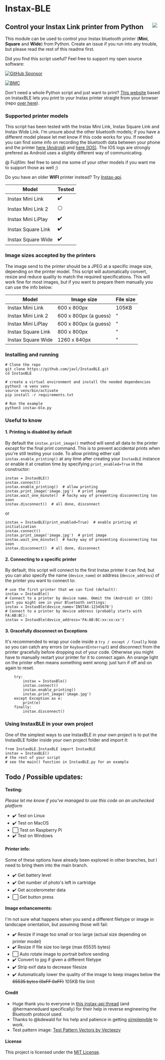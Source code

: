 # Instax-BLE

<img align="right" style="margin:10px" src="https://github.com/javl/Instax-Bluetooth/blob/main/instax-bluetooth.gif?raw=true">

## Control your Instax Link printer from Python

This module can be used to control your Instax bluetooth printer (**Mini**, **Square** and **Wide**) from Python. Create an issue if you run into any trouble, but please read the rest of this readme first.

Did you find this script useful? Feel free to support my open source software:

[![GitHub Sponsor](https://img.shields.io/github/sponsors/javl?label=Sponsor&logo=GitHub)](https://github.com/sponsors/javl)

[![BMC](https://www.buymeacoffee.com/assets/img/custom_images/white_img.png)](https://www.buymeacoffee.com/javl)


Don't need a whole Python script and just want to print? [This website](https://instax-link-web.vercel.app/) based on InstaxBLE lets you print to your Instax printer straight from your browser (repo [over here](https://github.com/linssenste/instax-link-web)).

### Supported printer models
This script has been tested with the Instax Mini Link, Instax Square Link and Instax Wide Link. I'm unsure about the other bluetooth models; if you have a different model please let met know if this code works for you. If needed you can find some info on recording the bluetooth data between your phone and the printer [here (Android)](https://github.com/javl/InstaxBLE/issues/4#issuecomment-1484123671) and [here (IOS)](https://github.com/jpwsutton/instax_api/issues/21#issuecomment-751651250). The IOS logs are strongly prefered as Android uses a slightly different way of communicating.

@ Fuijfilm: feel free to send me some of your other models if you want me to support those as well ;)

Do you have an older **WIFI** printer instead? Try [Instax-api](https://github.com/jpwsutton/instax_api).


| Model | Tested |
| --- | --- |
| Instax Mini Link | :heavy_check_mark: |
| Instax Mini Link 2 | :white_circle: |
| Instax Mini LiPlay | :heavy_check_mark: |
| Instax Square Link | :heavy_check_mark: |
| Instax Square Wide | :heavy_check_mark: |


### Image sizes accepted by the printers
The image send to the printer should be a JPEG at a specific image size, depending on the printer model. This script will automatically convert, resize and reduce quality to match the required specifications. This will work fine for most images, but if you want to prepare them manually you can use the info below:

| Model | Image size | File size |
| --- | --- | --- |
| Instax Mini Link | 600 x 800px | 105KB |
| Instax Mini Link 2 | 600 x 800px (a guess) | " |
| Instax Mini LiPlay | 600 x 800px (a guess) | " |
| Instax Square Link | 800 x 800px | " |
| Instax Square Wide | 1260 x 840px | " |

### Installing and running

    # Clone the repo
    git clone https://github.com/javl/InstaxBLE.git
    cd InstaxBLE

    # create a virtual environment and install the needed dependencies
    python3 -m venv venv
    source venv/bin/activate
    pip install -r requirements.txt

    # Run the example
    python3 instax-ble.py


### Useful to know

#### 1. Printing is disabled by default
By default the `instax.print_image()` method will send all data to the printer _except_ for the final print command. This is to prevent accidental prints when you're still testing your code. To allow printing either call `instax.enable_printing()` at any time after creating your `InstaxBLE` instance or enable it at creation time by specifying `print_enabled=True` in the constructor:

    instax = InstaxBLE()
    instax.connect()
    instax.enable_printing()  # allow printing
    instax.print_image('image.jpg')  # print image
    instax.wait_one_minute()  # hacky way of preventing disconnecting too soon
    instax.disconnect()  # all done, disconnect

or

    instax = InstaxBLE(print_enabled=True)  # enable printing at initialization
    instax.connect()
    instax.print_image('image.jpg')  # print image
    instax.wait_one_minute()  # hacky way of preventing disconnecting too soon
    instax.disconnect()  # all done, disconnect

#### 2. Connecting to a specific printer

By default, this script will connect to the first Instax printer it can find, but you can also specify the name (`device_name`) or address (`device_address`) of the printer you want to connect to:

    # use the first printer that we can find (default):
    instax = InstaxBle()
    # Connect to a printer by device name. Ommit the (Android) or (IOS) part you might see in your Bluetooth settings:
    instax = InstaxBle(device_name='INSTAX-12345678')
    # Connect to a printer by device address (probably starts with FA:AB:BC):
    instax = InstaxBle(device_address='FA:AB:BC:xx:xx:xx')

#### 3. Gracefully disconnect on Exceptions

It's recommended to wrap your code inside a `try / except / finally` loop so you can catch any errors (or `KeyboardInterrupt`) and disconnect from the printer gracefully before dropping out of your code. Otherwise you might have to manually restart your printer for it to connect again. An orange light on the printer often means something went wrong: just turn if off and on again to reset.

        try:
            instax = InstaxBle()
            instax.connect()
            instax.enable_printing()
            instax.print_image('image.jpg')
        except Exception as e:
            print(e)
        finally:
            instax.disconnect()

### Using InstaxBLE in your own project
One of the simplest ways to use InstaxBLE in your own project is to put the InstaxBLE folder inside your own project folder and import it:

    from InstaxBLE.InstaxBLE import InstaxBLE
    instax = InstaxBLE()
    # the rest of your script
    # see the main() function in InstaxBLE.py for an example

## Todo / Possible updates:

#### Testing:
_Please let me know if you've managed to use this code on an unchecked platform_
- :heavy_check_mark: Test on Linux
- :heavy_check_mark: Test on MacOS
- :white_large_square: Test on Raspberry Pi
- :heavy_check_mark: Test on Windows

#### Printer info:
Some of these options have already been explored in other branches, but I need to bring them into the main branch.
- :heavy_check_mark: Get battery level
- :heavy_check_mark: Get number of photo's left in cartridge
- :heavy_check_mark: Get accelerometer data
- :white_large_square: Get button press

#### Image enhancements:
I'm not sure what happens when you send a different filetype or image in landscape orientation, but assuming those will fail:
- :heavy_check_mark: Resize if image too small or too large (actual size depending on printer model)
- :heavy_check_mark: Resize if file size too large (max 65535 bytes)
- :white_large_square: Auto rotate image to portrait before sending
- :heavy_check_mark: Convert to jpg if given a different filetype
- :heavy_check_mark: Strip exif data to decrease filesize
- :heavy_check_mark: Automatically lower the quality of the image to keep images below the ~~65535 bytes (0xFF 0xFF)~~ 105KB file limit


#### Credit
* Huge thank you to everyone in [this instax-api thread](https://github.com/jpwsutton/instax_api/issues/21#issuecomment-1352639100) (and @hermanneduard specifically) for their help in reverse engineering the Bluetooth protocol used.
* Thanks to @kdewald for his help and patience in getting [simplepyble](https://pypi.org/project/simplepyble/) to work.
* Test pattern image: [Test Pattern Vectors by Vecteezy](https://www.vecteezy.com/free-vector/test-pattern)

#### License
This project is licensed under the [MIT License](LICENSE.md).
